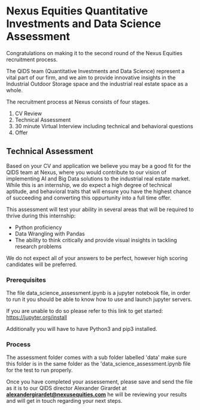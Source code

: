 # Nexus Equities Quantitative Investments and Data Science Assessment

Congratulations on making it to the second round of the Nexus Equities recruitment process. 

The QIDS team (Quantitative Investments and Data Science) represent a vital part of our firm, and we aim to provide innovative insights in the Industrial Outdoor Storage space and the industrial real estate space as a whole. 

The recruitment process at Nexus consists of four stages. 

1) CV Review 
2) Technical Assessment
3) 30 minute Virtual Interview including technical and behavioral questions
4) Offer

## Technical Assessment

Based on your CV and application we believe you may be a good fit for the QIDS team at Nexus, where you would contribute to our vision of implementing AI and Big Data solutions to the industrial real estate market. 
While this is an internship, we do expect a high degree of technical aptitude, and behavioral traits that will ensure you have the highest chance of succeeding and converting this oppurtunity into a full time offer.

This assessment will test your ability in several areas that will be required to thrive during this internship:

- Python proficiency
- Data Wrangling with Pandas
- The ability to think critically and provide visual insights in tackling research problems

We do not expect all of your answers to be perfect, however high scoring candidates will be preferred.

### Prerequisites 

The file data_science_assessment.ipynb is a jupyter notebook file, in order to run it you should be able to know how to use and launch jupyter servers. 

If you are unable to do so please refer to this link to get started: https://jupyter.org/install

Additionally you will have to have Python3 and pip3 installed.

### Process

The assessment folder comes with a sub folder labelled 'data' make sure this folder is in the same folder as the 'data_science_assessment.ipynb file for the test to run properly. 

Once you have completed your assessement, please save and send the file as it is to our QIDS director Alexander Girardet at 
**alexandergirardet@nexusequities.com** he will be reviewing your results and will get in touch regarding your next steps.